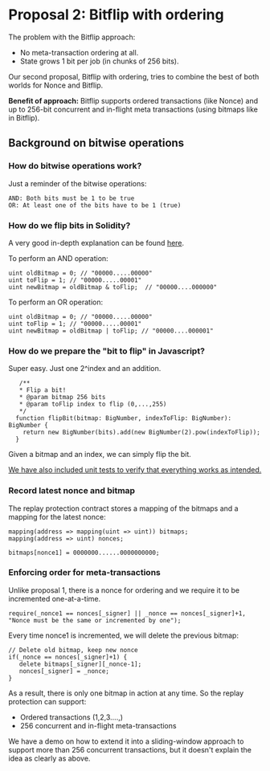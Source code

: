 
# Proposal 2: Bitflip with ordering 

The problem with the Bitflip approach:
* No meta-transaction ordering at all.
* State grows 1 bit per job (in chunks of 256 bits). 

Our second proposal, Bitflip with ordering, tries to combine the best of both worlds for Nonce and Bitflip. 

**Benefit of approach:** Bitflip supports ordered transactions (like Nonce) and up to 256-bit concurrent and in-flight meta transactions (using bitmaps like in Bitflip). 

## Background on bitwise operations

### How do bitwise operations work? 

Just a reminder of the bitwise operations: 

``` 
AND: Both bits must be 1 to be true
OR: At least one of the bits have to be 1 (true)

```

### How do we flip bits in Solidity? 

A very good in-depth explanation can be found [here](https://medium.com/@imolfar/bitwise-operations-and-bit-manipulation-in-solidity-ethereum-1751f3d2e216). 

To perform an AND operation:

``` 
uint oldBitmap = 0; // "00000.....00000"
uint toFlip = 1; // "00000.....00001"
uint newBitmap = oldBitmap & toFlip;  // "00000....000000"
``` 

To perform an OR operation: 

``` 
uint oldBitmap = 0; // "00000.....00000"
uint toFlip = 1; // "00000.....00001"
uint newBitmap = oldBitmap | toFlip; // "00000....000001"
``` 

### How do we prepare the "bit to flip" in Javascript? 

Super easy. Just one 2^index and an addition. 

``` 
   /**
   * Flip a bit!
   * @param bitmap 256 bits
   * @param toFlip index to flip (0,...,255)
   */
  function flipBit(bitmap: BigNumber, indexToFlip: BigNumber): BigNumber {
    return new BigNumber(bits).add(new BigNumber(2).pow(indexToFlip));
  }
```

Given a bitmap and an index, we can simply flip the bit. 

[We have also included unit tests to verify that everything works as intended.](https://github.com/PISAresearch/metamask-comp/blob/master/test/contracts/BitFlipWalletWithOrdering.test.ts)


### Record latest nonce and bitmap 

The replay protection contract stores a mapping of the bitmaps and a mapping for the latest nonce: 

```
mapping(address => mapping(uint => uint)) bitmaps; 
mapping(address => uint) nonces; 

bitmaps[nonce1] = 0000000......0000000000;
```

### Enforcing order for meta-transactions

Unlike proposal 1, there is a nonce for ordering and we require it to be incremented one-at-a-time. 

```
require(_nonce1 == nonces[_signer] || _nonce == nonces[_signer]+1, "Nonce must be the same or incremented by one");
```
Every time nonce1 is incremented, we will delete the previous bitmap: 

```
// Delete old bitmap, keep new nonce
if(_nonce == nonces[_signer]+1) {
   delete bitmaps[_signer][_nonce-1];
   nonces[_signer] = _nonce;
}
```

As a result, there is only one bitmap in action at any time. So the replay protection can support:
- Ordered transactions (1,2,3....,)
- 256 concurrent and in-flight meta-transactions 

We have a demo on how to extend it into a sliding-window approach to support more than 256 concurrent transactions, but it doesn't explain the idea as clearly as above. 
